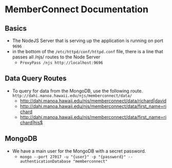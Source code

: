 
# MemberConnect Documentation

## Basics
- The NodeJS Server that is serving up the application is running on port ```9696```
- in the bottom of the ```/etc/httpd/conf/httpd.conf``` file, there is a line that passes all /njs/ routes to the Node Server
    * ```ProxyPass /njs http://localhost:9696```

## Data Query Routes
- To query for data from the MongoDB, use the following route. ```http://dahi.manoa.hawaii.edu/njs/memberconnect/data/```
   * http://dahi.manoa.hawaii.edu/njs/memberconnect/data/richard|david
   * http://dahi.manoa.hawaii.edu/njs/memberconnect/data/first_name=richard
   * http://dahi.manoa.hawaii.edu/njs/memberconnect/data/first_name=richard|his$

## MongoDB
- We have a main user for the MongoDB with a secret password.
    * ```mongo --port 27017 -u "{user}" -p "{password}" --authenticationDatabase "memberconnect"```






